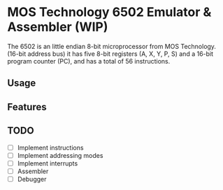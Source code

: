 # MOS Technology 6502 Emulator & Assembler (WIP)

The 6502 is an little endian 8-bit microprocessor from MOS Technology. (16-bit address bus)
it has five 8-bit registers (A, X, Y, P, S) and a 16-bit program counter (PC), and has a total of 56 instructions.

## Usage

## Features

## TODO

- [ ] Implement instructions
- [ ] Implement addressing modes
- [ ] Implement interrupts
- [ ] Assembler
- [ ] Debugger
